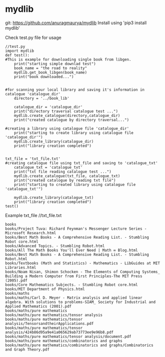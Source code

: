 # mydlib
git: https://github.com/anuragmaurya/mydlib
Install using 'pip3 install mydlib'


Check test.py file for usage

    //test.py
    import mydlib 
    def test():
	#This is example for downloading single book from libgen.
    	print("starting simple downlad test")
    	book_name = "the road to reality"
    	mydlib.get_book_libgen(book_name)
    	print("book downloaded...")


	#for scanning your local library and saving it's information in catalogue 'catalogue_dir' 
    	directory = '../book_lib'
    	
    	catalogue_dir = 'catalogue_dir'
    	print("directory traversal catalogue test ...")
    	mydlib.create_catalogue(directory,catalogue_dir)
    	print("created catalogue by directory traversal...")

	#creating a library using catalogue file 'catalogue_dir'
    	print("starting to create library using catalogue file 'catalogue_dir'")
    	mydlib.create_library(catalogue_dir)
    	print("library creation completed")


	txt_file = 'txt_file.txt'
	#creating catalogue file using txt_file and saving to 'catalogue_txt'
    	catalogue_txt = 'catalogue_txt'
    	print("txt file reading catalogue test ...")
    	mydlib.create_catalogue(txt_file, catalogue_txt)
    	print("created catalogue by reading txt file")
    	print("starting to created library using catalogue file 'catalogue_txt'")
	
    	mydlib.create_library(catalogue_txt)
    	print("library creation completed")
    test()

Example txt_file 
//txt_file.txt

    books
    books/Project Tuva: Richard Feynman's Messenger Lecture Series - Microsoft Research.html
    books/Best Math Books - A Comprehensive Reading List. - Stumbling Robot core.html
    books/Advanced Topics. - Stumbling Robot.html
    books/All The Math Books You'll Ever Need | Math ∞ Blog.html
    books/Best Math Books - A Comprehensive Reading List. - Stumbling Robot.html
    books/Textbooks (Math and Statistics) - Mathematics - LibGuides at MIT Libraries.html
    books/Noam Nisan, Shimon Schocken - The Elements of Computing Systems_ Building a Modern Computer from First Principles-The MIT Press (2005).pdf
    books/Core Mathematics Subjects. - Stumbling Robot core.html
    books/MIT Department of Physics.html
    books/maths
    books/maths/Carl D. Meyer - Matrix analysis and applied linear algebra. With solutions to problems-SIAM_ Society for Industrial and Applied Mathematics (2001).pdf
    books/maths/pure mathematics
    books/maths/pure mathematics/tensor analysis
    books/maths/pure mathematics/tensor analysis/TensorsandtheirApplications.pdf
    books/maths/pure mathematics/tensor analysis/424b86d95a9e41a065629ab73773ee9e96b8.pdf
    books/maths/pure mathematics/tensor analysis/document.pdf
    books/maths/pure mathematics/combinatorics and graphs
    books/maths/pure mathematics/combinatorics and graphs/Combinatorics and Graph Theory.pdf


